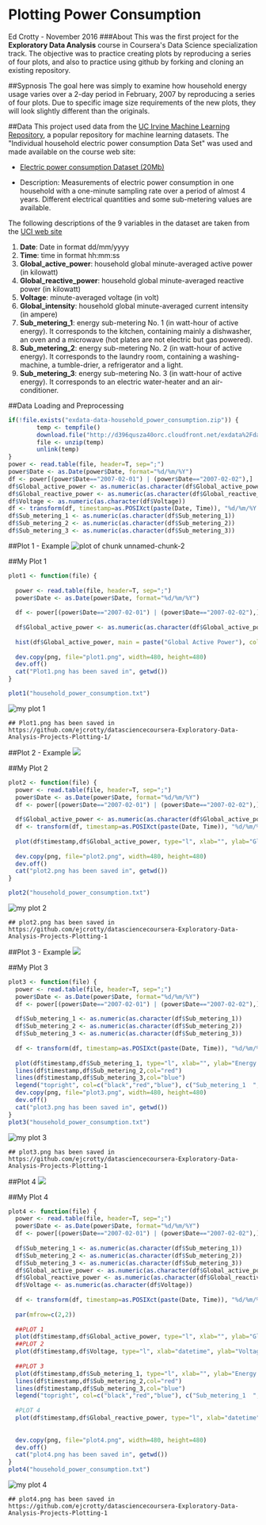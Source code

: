 # Plotting Power Consumption
Ed Crotty - November 2016
###About
This was the first project for the **Exploratory Data Analysis** course in Coursera's Data Science specialization track. The objective was to practice creating plots by reproducing a series of four plots, and also to practice using github by forking and cloning an existing repository.

##Sypnosis
The goal here was simply to examine how household energy usage varies over a 2-day period in February, 2007 by reproducing a series of four plots. Due to specific image size requirements of the new plots, they will look slightly different than the originals. 

##Data
This project used data from the [UC Irvine Machine Learning Repository](http://archive.ics.uci.edu/ml/), a popular repository for machine learning datasets. The "Individual household electric power consumption Data Set" was used and made available on the course web site:

* [Electric power consumption Dataset (20Mb)](https://d396qusza40orc.cloudfront.net/exdata%2Fdata%2Fhousehold_power_consumption.zip)

* Description: Measurements of electric power consumption in
one household with a one-minute sampling rate over a period of almost
4 years. Different electrical quantities and some sub-metering values
are available.

The following descriptions of the 9 variables in the dataset are taken
from the [UCI web site](https://archive.ics.uci.edu/ml/datasets/Individual+household+electric+power+consumption)

<ol>
<li><b>Date</b>: Date in format dd/mm/yyyy </li>
<li><b>Time</b>: time in format hh:mm:ss </li>
<li><b>Global_active_power</b>: household global minute-averaged active power (in kilowatt) </li>
<li><b>Global_reactive_power</b>: household global minute-averaged reactive power (in kilowatt) </li>
<li><b>Voltage</b>: minute-averaged voltage (in volt) </li>
<li><b>Global_intensity</b>: household global minute-averaged current intensity (in ampere) </li>
<li><b>Sub_metering_1</b>: energy sub-metering No. 1 (in watt-hour of active energy). It corresponds to the kitchen, containing mainly a dishwasher, an oven and a microwave (hot plates are not electric but gas powered). </li>
<li><b>Sub_metering_2</b>: energy sub-metering No. 2 (in watt-hour of active energy). It corresponds to the laundry room, containing a washing-machine, a tumble-drier, a refrigerator and a light. </li>
<li><b>Sub_metering_3</b>: energy sub-metering No. 3 (in watt-hour of active energy). It corresponds to an electric water-heater and an air-conditioner.</li>
</ol>

##Data Loading and Preprocessing

```r
if(!file.exists("exdata-data-household_power_consumption.zip")) {
        temp <- tempfile()
        download.file("http://d396qusza40orc.cloudfront.net/exdata%2Fdata%2Fhousehold_power_consumption.zip",temp)
        file <- unzip(temp)
        unlink(temp)
}
power <- read.table(file, header=T, sep=";")
power$Date <- as.Date(power$Date, format="%d/%m/%Y")
df <- power[(power$Date=="2007-02-01") | (power$Date=="2007-02-02"),]
df$Global_active_power <- as.numeric(as.character(df$Global_active_power))
df$Global_reactive_power <- as.numeric(as.character(df$Global_reactive_power))
df$Voltage <- as.numeric(as.character(df$Voltage))
df <- transform(df, timestamp=as.POSIXct(paste(Date, Time)), "%d/%m/%Y %H:%M:%S")
df$Sub_metering_1 <- as.numeric(as.character(df$Sub_metering_1))
df$Sub_metering_2 <- as.numeric(as.character(df$Sub_metering_2))
df$Sub_metering_3 <- as.numeric(as.character(df$Sub_metering_3))
```
##Plot 1 - Example
![plot of chunk unnamed-chunk-2](https://raw.githubusercontent.com/rdpeng/ExData_Plotting1/master/figure/unnamed-chunk-2.png)

##My Plot 1

```r
plot1 <- function(file) {
  
  power <- read.table(file, header=T, sep=";")
  power$Date <- as.Date(power$Date, format="%d/%m/%Y")
  
  df <- power[(power$Date=="2007-02-01") | (power$Date=="2007-02-02"),]
  
  df$Global_active_power <- as.numeric(as.character(df$Global_active_power))
  
  hist(df$Global_active_power, main = paste("Global Active Power"), col="red", xlab="Global Active Power (kilowatts)")
  
  dev.copy(png, file="plot1.png", width=480, height=480)
  dev.off()
  cat("Plot1.png has been saved in", getwd())
}

plot1("household_power_consumption.txt")
```

![my plot 1 ](./plot1.png) 


```
## Plot1.png has been saved in https://github.com/ejcrotty/datasciencecoursera-Exploratory-Data-Analysis-Projects-Plotting-1/
```
##Plot 2 - Example
<img src="https://raw.githubusercontent.com/rdpeng/ExData_Plotting1/master/figure/unnamed-chunk-3.png"/>

##My Plot 2

```r
plot2 <- function(file) {
  power <- read.table(file, header=T, sep=";")
  power$Date <- as.Date(power$Date, format="%d/%m/%Y")
  df <- power[(power$Date=="2007-02-01") | (power$Date=="2007-02-02"),]
  
  df$Global_active_power <- as.numeric(as.character(df$Global_active_power))
  df <- transform(df, timestamp=as.POSIXct(paste(Date, Time)), "%d/%m/%Y %H:%M:%S")
  
  plot(df$timestamp,df$Global_active_power, type="l", xlab="", ylab="Global Active Power (kilowatts)")
  
  dev.copy(png, file="plot2.png", width=480, height=480)
  dev.off()
  cat("plot2.png has been saved in", getwd())
}

plot2("household_power_consumption.txt")
```

![my plot 2 ](./plot2.png) 

```
## plot2.png has been saved in https://github.com/ejcrotty/datasciencecoursera-Exploratory-Data-Analysis-Projects-Plotting-1
```
##Plot 3 - Example
<img src="https://raw.githubusercontent.com/rdpeng/ExData_Plotting1/master/figure/unnamed-chunk-4.png"/>

##My Plot 3

```r
plot3 <- function(file) {
  power <- read.table(file, header=T, sep=";")
  power$Date <- as.Date(power$Date, format="%d/%m/%Y")
  df <- power[(power$Date=="2007-02-01") | (power$Date=="2007-02-02"),]
  
  df$Sub_metering_1 <- as.numeric(as.character(df$Sub_metering_1))
  df$Sub_metering_2 <- as.numeric(as.character(df$Sub_metering_2))
  df$Sub_metering_3 <- as.numeric(as.character(df$Sub_metering_3))
  
  df <- transform(df, timestamp=as.POSIXct(paste(Date, Time)), "%d/%m/%Y %H:%M:%S")
  
  plot(df$timestamp,df$Sub_metering_1, type="l", xlab="", ylab="Energy sub metering")
  lines(df$timestamp,df$Sub_metering_2,col="red")
  lines(df$timestamp,df$Sub_metering_3,col="blue")
  legend("topright", col=c("black","red","blue"), c("Sub_metering_1  ","Sub_metering_2  ", "Sub_metering_3  "),lty=c(1,1), lwd=c(1,1))
  dev.copy(png, file="plot3.png", width=480, height=480)
  dev.off()
  cat("plot3.png has been saved in", getwd())
}
plot3("household_power_consumption.txt")
```

![my plot 3 ](./plot3.png) 

```
## plot3.png has been saved in  https://github.com/ejcrotty/datasciencecoursera-Exploratory-Data-Analysis-Projects-Plotting-1
```

##Plot 4
<img src="https://raw.githubusercontent.com/rdpeng/ExData_Plotting1/master/figure/unnamed-chunk-5.png"/>

##My Plot 4

```r
plot4 <- function(file) {
  power <- read.table(file, header=T, sep=";")
  power$Date <- as.Date(power$Date, format="%d/%m/%Y")
  df <- power[(power$Date=="2007-02-01") | (power$Date=="2007-02-02"),]
  
  df$Sub_metering_1 <- as.numeric(as.character(df$Sub_metering_1))
  df$Sub_metering_2 <- as.numeric(as.character(df$Sub_metering_2))
  df$Sub_metering_3 <- as.numeric(as.character(df$Sub_metering_3))
  df$Global_active_power <- as.numeric(as.character(df$Global_active_power))
  df$Global_reactive_power <- as.numeric(as.character(df$Global_reactive_power))
  df$Voltage <- as.numeric(as.character(df$Voltage))
  
  df <- transform(df, timestamp=as.POSIXct(paste(Date, Time)), "%d/%m/%Y %H:%M:%S")
  
  par(mfrow=c(2,2))
  
  ##PLOT 1
  plot(df$timestamp,df$Global_active_power, type="l", xlab="", ylab="Global Active Power")
  ##PLOT 2
  plot(df$timestamp,df$Voltage, type="l", xlab="datetime", ylab="Voltage")
  
  ##PLOT 3
  plot(df$timestamp,df$Sub_metering_1, type="l", xlab="", ylab="Energy sub metering")
  lines(df$timestamp,df$Sub_metering_2,col="red")
  lines(df$timestamp,df$Sub_metering_3,col="blue")
  legend("topright", col=c("black","red","blue"), c("Sub_metering_1  ","Sub_metering_2  ", "Sub_metering_3  "),lty=c(1,1), bty="n", cex=.5) #bty removes the box, cex shrinks the text, spacing added after labels so it renders correctly
  
  #PLOT 4
  plot(df$timestamp,df$Global_reactive_power, type="l", xlab="datetime", ylab="Global_reactive_power")
  
  
  dev.copy(png, file="plot4.png", width=480, height=480)
  dev.off()
  cat("plot4.png has been saved in", getwd())
}
plot4("household_power_consumption.txt")
```

![my plot 4 ](./plot4.png) 
```
## plot4.png has been saved in https://github.com/ejcrotty/datasciencecoursera-Exploratory-Data-Analysis-Projects-Plotting-1
```

